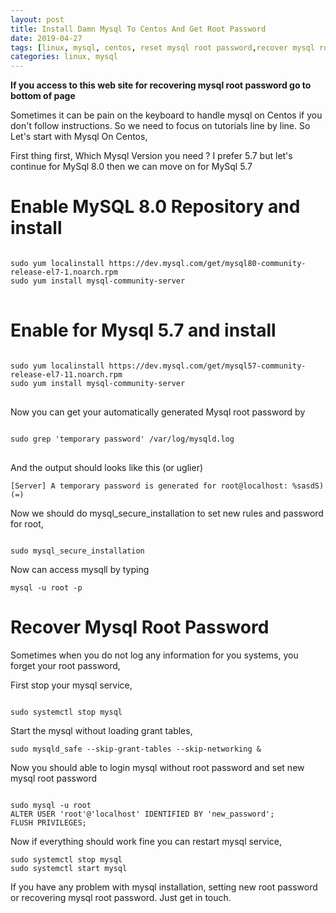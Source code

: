 ```yaml
---
layout: post
title: Install Damn Mysql To Centos And Get Root Password
date: 2019-04-27
tags: [linux, mysql, centos, reset mysql root password,recover mysql root password]
categories: linux, mysql
---
```


**If you access to this web site for recovering mysql root password go to bottom of page**

Sometimes it can be pain on the keyboard to handle mysql on Centos if you don't follow instructions. 
So we need to focus on tutorials line by line. So Let's start with Mysql On Centos,

First thing first, Which Mysql Version you need ? I prefer 5.7 but let's continue for MySql 8.0 then we can move on for MySql 5.7

Enable MySQL 8.0 Repository and install
==================

<pre>
<code>
sudo yum localinstall https://dev.mysql.com/get/mysql80-community-release-el7-1.noarch.rpm
sudo yum install mysql-community-server
</code>
</pre>

Enable for Mysql 5.7 and install
==================

<pre>
<code>
sudo yum localinstall https://dev.mysql.com/get/mysql57-community-release-el7-11.noarch.rpm
sudo yum install mysql-community-server
</code>
</pre>

Now you can get your automatically generated Mysql root password by

<pre>
<code>
sudo grep 'temporary password' /var/log/mysqld.log
</code>
</pre>

And the output should looks like this (or uglier)
<pre>
<code>[Server] A temporary password is generated for root@localhost: %sasdS)(=)
</code></pre>

Now we should do mysql_secure_installation to set new rules and password for root,

<pre><code>
sudo mysql_secure_installation
</code></pre>

Now can access mysqll by typing 

<pre><code>mysql -u root -p </code></pre>

Recover Mysql Root Password
==================

Sometimes when you do not log any information for you systems, you forget your root password, 

First stop your mysql service,
<pre><code>
sudo systemctl stop mysql
</code></pre>

Start the mysql without loading grant tables,
<pre><code>sudo mysqld_safe --skip-grant-tables --skip-networking &</code></pre>

Now you should able to login mysql without root password and set new mysql root password
<pre><code>
sudo mysql -u root
ALTER USER 'root'@'localhost' IDENTIFIED BY 'new_password';
FLUSH PRIVILEGES;
</code></pre>

Now if everything should work fine you can restart mysql service,
<pre><code>sudo systemctl stop mysql
sudo systemctl start mysql</code></pre>

If you have any problem with mysql installation, setting new root password or recovering mysql root password. Just get in touch. 